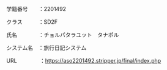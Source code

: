 学籍番号　　：2201492

クラス　　　：SD2F

氏名　　　　：チョルパタラユット　タナポル

システム名　：旅行日記システム

URL　　　　 ：https://aso2201492.stripper.jp/final/index.php
